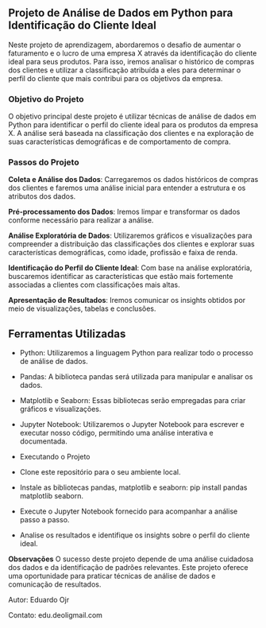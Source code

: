 ## Projeto de Análise de Dados em Python para Identificação do Cliente Ideal
Neste projeto de aprendizagem, abordaremos o desafio de aumentar o faturamento e o lucro de uma empresa X através da identificação do cliente ideal para seus produtos. Para isso, iremos analisar o histórico de compras dos clientes e utilizar a classificação atribuída a eles para determinar o perfil do cliente que mais contribui para os objetivos da empresa.

### Objetivo do Projeto
O objetivo principal deste projeto é utilizar técnicas de análise de dados em Python para identificar o perfil do cliente ideal para os produtos da empresa X. A análise será baseada na classificação dos clientes e na exploração de suas características demográficas e de comportamento de compra.

### Passos do Projeto
**Coleta e Análise dos Dados**: Carregaremos os dados históricos de compras dos clientes e faremos uma análise inicial para entender a estrutura e os atributos dos dados.

**Pré-processamento dos Dados**: Iremos limpar e transformar os dados conforme necessário para realizar a análise.

**Análise Exploratória de Dados**: Utilizaremos gráficos e visualizações para compreender a distribuição das classificações dos clientes e explorar suas características demográficas, como idade, profissão e faixa de renda.

**Identificação do Perfil do Cliente Ideal**: Com base na análise exploratória, buscaremos identificar as características que estão mais fortemente associadas a clientes com classificações mais altas.

**Apresentação de Resultados**: Iremos comunicar os insights obtidos por meio de visualizações, tabelas e conclusões.

## Ferramentas Utilizadas
  - Python: Utilizaremos a linguagem Python para realizar todo o processo de análise de dados.

  - Pandas: A biblioteca pandas será utilizada para manipular e analisar os dados.

  - Matplotlib e Seaborn: Essas bibliotecas serão empregadas para criar gráficos e visualizações.

  - Jupyter Notebook: Utilizaremos o Jupyter Notebook para escrever e executar nosso código, permitindo uma análise interativa e documentada.

  - Executando o Projeto

  - Clone este repositório para o seu ambiente local.

  - Instale as bibliotecas pandas, matplotlib e seaborn: pip install pandas matplotlib seaborn.

  - Execute o Jupyter Notebook fornecido para acompanhar a análise passo a passo.

  - Analise os resultados e identifique os insights sobre o perfil do cliente ideal.

**Observações**
O sucesso deste projeto depende de uma análise cuidadosa dos dados e da identificação de padrões relevantes.
Este projeto oferece uma oportunidade para praticar técnicas de análise de dados e comunicação de resultados.


Autor: Eduardo Ojr

Contato: edu.deoligmail.com
